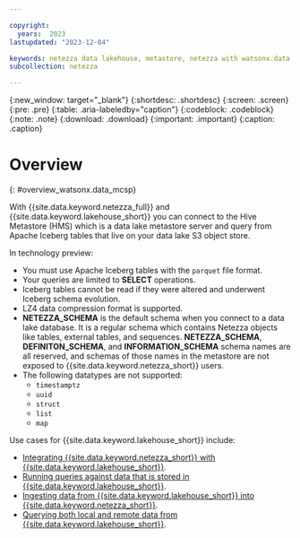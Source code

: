 ```yaml
---

copyright:
  years:  2023
lastupdated: "2023-12-04"

keywords: netezza data lakehouse, metastore, netezza with watsonx.data
subcollection: netezza

---
```


{:new_window: target="_blank"}
{:shortdesc: .shortdesc}
{:screen: .screen}
{:pre: .pre}
{:table: .aria-labeledby="caption"}
{:codeblock: .codeblock}
{:note: .note}
{:download: .download}
{:important: .important}
{:caption: .caption}

# Overview
{: #overview_watsonx.data_mcsp}

With {{site.data.keyword.netezza_full}} and {{site.data.keyword.lakehouse_short}} you can connect to the Hive Metastore (HMS) which is a data lake metastore server and query from Apache Iceberg tables that live on your data lake S3 object store.

In technology preview:

- You must use Apache Iceberg tables with the `parquet` file format.
- Your queries are limited to **SELECT** operations.
- Iceberg tables cannot be read if they were altered and underwent Iceberg schema evolution.
- LZ4 data compression format is supported.
- **NETEZZA_SCHEMA** is the default schema when you connect to a data lake database. It is a regular schema which contains Netezza objects like tables, external tables, and sequences. **NETEZZA_SCHEMA**, **DEFINITON_SCHEMA**, and **INFORMATION_SCHEMA** schema names are all reserved, and schemas of those names in the metastore are not exposed to {{site.data.keyword.netezza_short}} users.
- The following datatypes are not supported:
  - `timestamptz`
  - `uuid`
  - `struct`
  - `list`
  - `map`

Use cases for {{site.data.keyword.lakehouse_short}} include:

- [Integrating {{site.data.keyword.netezza_short}} with {{site.data.keyword.lakehouse_short}}](/docs/netezza?topic=netezza-integratenps_watsonx.data).
- [Running queries against data that is stored in {{site.data.keyword.lakehouse_short}}](/docs/netezza?topic=netezza-querying_watsonx.data).
- [Ingesting data from {{site.data.keyword.lakehouse_short}} into {{site.data.keyword.netezza_short}}](/docs/netezza?topic=netezza-ingest_watsonx.data).
- [Querying both local and remote data from {{site.data.keyword.lakehouse_short}}](/docs/netezza?topic=netezza-merging_watsonx.data).
